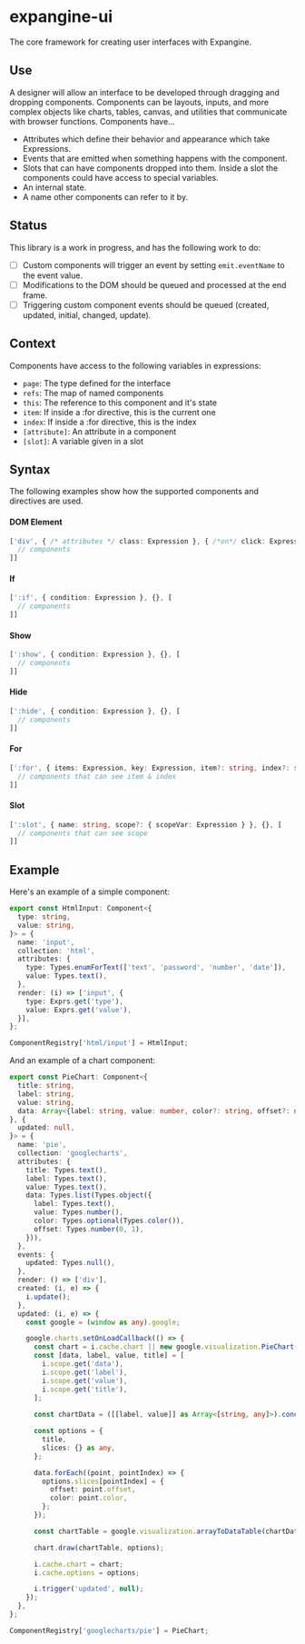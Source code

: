 # expangine-ui

The core framework for creating user interfaces with Expangine.

## Use

A designer will allow an interface to be developed through dragging and dropping components.
Components can be layouts, inputs, and more complex objects like charts, tables, canvas, and utilities that communicate with browser functions.
Components have... 
- Attributes which define their behavior and appearance which take Expressions.
- Events that are emitted when something happens with the component.
- Slots that can have components dropped into them. Inside a slot the components could have access to special variables.
- An internal state.
- A name other components can refer to it by.

## Status

This library is a work in progress, and has the following work to do:
- [ ] Custom components will trigger an event by setting `emit.eventName` to the event value.
- [ ] Modifications to the DOM should be queued and processed at the end frame.
- [ ] Triggering custom component events should be queued (created, updated, initial, changed, update).

## Context

Components have access to the following variables in expressions:

- `page`: The type defined for the interface
- `refs`: The map of named components
- `this`: The reference to this component and it's state
- `item`: If inside a :for directive, this is the current one
- `index`: If inside a :for directive, this is the index
- `[attribute]`: An attribute in a component
- `[slot]`: A variable given in a slot

## Syntax

The following examples show how the supported components and directives are used.

#### DOM Element
```ts
['div', { /* attributes */ class: Expression }, { /*on*/ click: Expression }, [
  // components
]]
```

#### If
```ts
[':if', { condition: Expression }, {}, [
  // components
]]
```

#### Show
```ts
[':show', { condition: Expression }, {}, [
  // components
]]
```

#### Hide
```ts
[':hide', { condition: Expression }, {}, [
  // components
]]
```

#### For
```ts
[':for', { items: Expression, key: Expression, item?: string, index?: string }, {}, [
  // components that can see item & index
]]
```

#### Slot
```ts
[':slot', { name: string, scope?: { scopeVar: Expression } }, {}, [
  // components that can see scope
]]
```

## Example

Here's an example of a simple component:

```ts
export const HtmlInput: Component<{
  type: string,
  value: string,
}> = {
  name: 'input',
  collection: 'html',
  attributes: {
    type: Types.enumForText(['text', 'password', 'number', 'date']),
    value: Types.text(),
  },
  render: (i) => ['input', {
    type: Exprs.get('type'),
    value: Exprs.get('value'),
  }],
};

ComponentRegistry['html/input'] = HtmlInput;
```

And an example of a chart component:

```ts
export const PieChart: Component<{
  title: string,
  label: string,
  value: string,
  data: Array<{label: string, value: number, color?: string, offset?: number}>,
}, { 
  updated: null,
}> = {
  name: 'pie',
  collection: 'googlecharts',
  attributes: {
    title: Types.text(),
    label: Types.text(),
    value: Types.text(),
    data: Types.list(Types.object({ 
      label: Types.text(), 
      value: Types.number(),
      color: Types.optional(Types.color()),
      offset: Types.number(0, 1),
    })),
  },
  events: {
    updated: Types.null(),
  },
  render: () => ['div'],
  created: (i, e) => {
    i.update();
  },
  updated: (i, e) => {
    const google = (window as any).google;

    google.charts.setOnLoadCallback(() => {
      const chart = i.cache.chart || new google.visualization.PieChart(e[0]);
      const [data, label, value, title] = [
        i.scope.get('data'), 
        i.scope.get('label'), 
        i.scope.get('value'), 
        i.scope.get('title'),
      ];
      
      const chartData = ([[label, value]] as Array<[string, any]>).concat(data.map((p) => [p.label, p.value]));

      const options = {
        title,
        slices: {} as any,
      };

      data.forEach((point, pointIndex) => {
        options.slices[pointIndex] = {
          offset: point.offset,
          color: point.color,
        };
      });

      const chartTable = google.visualization.arrayToDataTable(chartData);

      chart.draw(chartTable, options);

      i.cache.chart = chart;
      i.cache.options = options;

      i.trigger('updated', null);
    });
  },
};

ComponentRegistry['googlecharts/pie'] = PieChart;
```